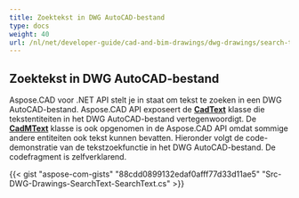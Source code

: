 ```yaml
---
title: Zoektekst in DWG AutoCAD-bestand
type: docs
weight: 40
url: /nl/net/developer-guide/cad-and-bim-drawings/dwg-drawings/search-text-in-dwg-autocad-file/
---
```


## **Zoektekst in DWG AutoCAD-bestand**
Aspose.CAD voor .NET API stelt je in staat om tekst te zoeken in een DWG AutoCAD-bestand. Aspose.CAD API exposeert de [**CadText**](https://reference.aspose.com/cad/net/aspose.cad.fileformats.cad.cadobjects/cadtext) klasse die tekstentiteiten in het DWG AutoCAD-bestand vertegenwoordigt. De [**CadMText**](https://reference.aspose.com/cad/net/aspose.cad.fileformats.cad.cadobjects/cadmtext) klasse is ook opgenomen in de Aspose.CAD API omdat sommige andere entiteiten ook tekst kunnen bevatten. Hieronder volgt de code-demonstratie van de tekstzoekfunctie in het DWG AutoCAD-bestand. De codefragment is zelfverklarend.

{{< gist "aspose-com-gists" "88cdd0899132edaf0afff77d33d11ae5" "Src-DWG-Drawings-SearchText-SearchText.cs" >}}
